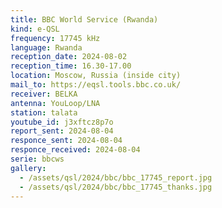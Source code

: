 ```yaml
---
title: BBC World Service (Rwanda)
kind: e-QSL
frequency: 17745 kHz
language: Rwanda
reception_date: 2024-08-02
reception_time: 16.30-17.00
location: Moscow, Russia (inside city)
mail_to: https://eqsl.tools.bbc.co.uk/
receiver: BELKA
antenna: YouLoop/LNA
station: talata
youtube_id: j3xftcz8p7o
report_sent: 2024-08-04
responce_sent: 2024-08-04
responce_received: 2024-08-04
serie: bbcws
gallery:
  - /assets/qsl/2024/bbc/bbc_17745_report.jpg
  - /assets/qsl/2024/bbc/bbc_17745_thanks.jpg
---
```

